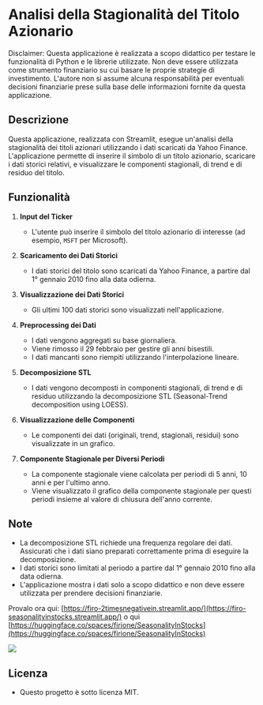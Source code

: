 # Analisi della Stagionalità del Titolo Azionario

Disclaimer: Questa applicazione è realizzata a scopo didattico per testare le funzionalità di Python e le librerie utilizzate. Non deve essere utilizzata come strumento finanziario su cui basare le proprie strategie di investimento. L'autore non si assume alcuna responsabilità per eventuali decisioni finanziarie prese sulla base delle informazioni fornite da questa applicazione.

## Descrizione

Questa applicazione, realizzata con Streamlit, esegue un'analisi della stagionalità dei titoli azionari utilizzando i dati scaricati da Yahoo Finance. L'applicazione permette di inserire il simbolo di un titolo azionario, scaricare i dati storici relativi, e visualizzare le componenti stagionali, di trend e di residuo del titolo.

## Funzionalità

1. **Input del Ticker**
   - L'utente può inserire il simbolo del titolo azionario di interesse (ad esempio, `MSFT` per Microsoft).

2. **Scaricamento dei Dati Storici**
   - I dati storici del titolo sono scaricati da Yahoo Finance, a partire dal 1° gennaio 2010 fino alla data odierna.

3. **Visualizzazione dei Dati Storici**
   - Gli ultimi 100 dati storici sono visualizzati nell'applicazione.

4. **Preprocessing dei Dati**
   - I dati vengono aggregati su base giornaliera.
   - Viene rimosso il 29 febbraio per gestire gli anni bisestili.
   - I dati mancanti sono riempiti utilizzando l'interpolazione lineare.

5. **Decomposizione STL**
   - I dati vengono decomposti in componenti stagionali, di trend e di residuo utilizzando la decomposizione STL (Seasonal-Trend decomposition using LOESS).

6. **Visualizzazione delle Componenti**
   - Le componenti dei dati (originali, trend, stagionali, residui) sono visualizzate in un grafico.

7. **Componente Stagionale per Diversi Periodi**
   - La componente stagionale viene calcolata per periodi di 5 anni, 10 anni e per l'ultimo anno.
   - Viene visualizzato il grafico della componente stagionale per questi periodi insieme al valore di chiusura dell'anno corrente.

## Note

- La decomposizione STL richiede una frequenza regolare dei dati. Assicurati che i dati siano preparati correttamente prima di eseguire la decomposizione.
- I dati storici sono limitati al periodo a partire dal 1° gennaio 2010 fino alla data odierna.
- L'applicazione mostra i dati solo a scopo didattico e non deve essere utilizzata per prendere decisioni finanziarie.

Provalo ora qui: [https://firo-2timesnegativein.streamlit.app/](https://firo-seasonalityinstocks.streamlit.app/) o qui [https://huggingface.co/spaces/firione/SeasonalityInStocks](https://huggingface.co/spaces/firione/SeasonalityInStocks)

<a href="https://www.buymeacoffee.com/firo"><img src="https://img.buymeacoffee.com/button-api/?text=Buy me a coffee&emoji=☕&slug=firo&button_colour=FFDD00&font_colour=000000&font_family=Cookie&outline_colour=000000&coffee_colour=ffffff" /></a>


## Licenza

- Questo progetto è sotto licenza MIT.
